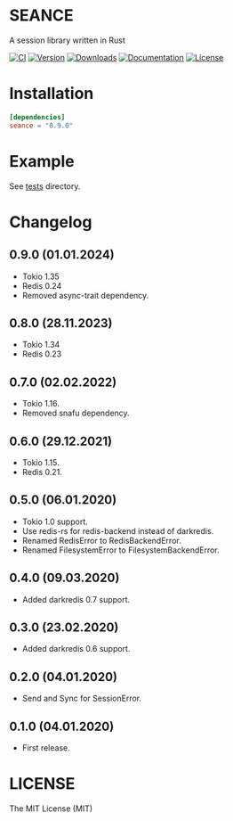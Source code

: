 # SEANCE

A session library written in Rust

[![CI](https://img.shields.io/github/actions/workflow/status/rossnomann/seance/ci.yml?style=flat-square)](https://github.com/rossnomann/seance/actions/)
[![Version](https://img.shields.io/crates/v/seance.svg?style=flat-square)](https://crates.io/crates/seance)
[![Downloads](https://img.shields.io/crates/d/seance.svg?style=flat-square)](https://crates.io/crates/seance)
[![Documentation](https://img.shields.io/badge/docs-latest-brightgreen.svg?style=flat-square)](https://docs.rs/seance)
[![License](https://img.shields.io/crates/l/seance.svg?style=flat-square)](https://github.com/rossnomann/seance/tree/0.9.0/LICENSE)

# Installation

```toml
[dependencies]
seance = "0.9.0"
```

# Example

See [tests](https://github.com/rossnomann/seance/tree/0.9.0/tests) directory.

# Changelog

## 0.9.0 (01.01.2024)

- Tokio 1.35
- Redis 0.24
- Removed async-trait dependency.

## 0.8.0 (28.11.2023)

- Tokio 1.34
- Redis 0.23

## 0.7.0 (02.02.2022)

- Tokio 1.16.
- Removed snafu dependency.

## 0.6.0 (29.12.2021)

- Tokio 1.15.
- Redis 0.21.

## 0.5.0 (06.01.2020)

- Tokio 1.0 support.
- Use redis-rs for redis-backend instead of darkredis.
- Renamed RedisError to RedisBackendError.
- Renamed FilesystemError to FilesystemBackendError.

## 0.4.0 (09.03.2020)

- Added darkredis 0.7 support.

## 0.3.0 (23.02.2020)

- Added darkredis 0.6 support.

## 0.2.0 (04.01.2020)

- Send and Sync for SessionError.

## 0.1.0 (04.01.2020)

- First release.

# LICENSE

The MIT License (MIT)
